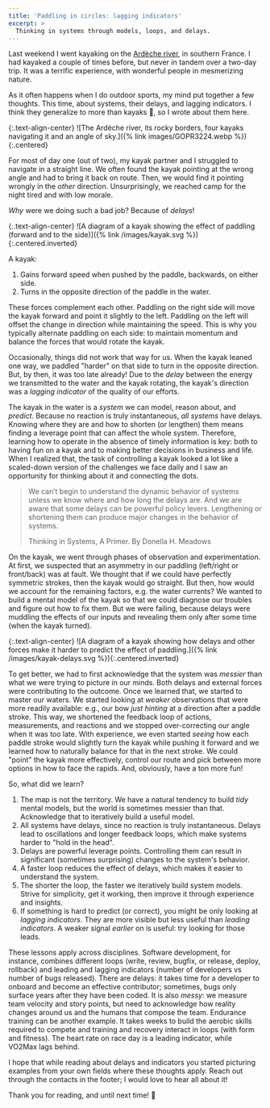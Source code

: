 ```yaml
---
title: 'Paddling in circles: lagging indicators'
excerpt: >
  Thinking in systems through models, loops, and delays.
---
```


Last weekend I went kayaking on the [Ardèche
river](https://en.wikipedia.org/wiki/Ard%C3%A8che_(river)), in southern France.
I had kayaked a couple of times before, but never in tandem over a two-day trip.
It was a terrific experience, with wonderful people in mesmerizing nature.

As it often happens when I do outdoor sports, my mind put together a few
thoughts. This time, about systems, their delays, and lagging indicators. I
think they generalize to more than kayaks 🛶, so I wrote about them here.

{:.text-align-center}
![The Ardèche river, its rocky borders, four kayaks navigating it and an angle of sky.]({% link images/GOPR3224.webp %}){:.centered}

For most of day one (out of two), my kayak partner and I struggled to navigate
in a straight line. We often found the kayak pointing at the wrong angle and
had to bring it back on route. Then, we would find it pointing wrongly in the
_other_ direction. Unsurprisingly, we reached camp for the night tired and with
low morale.

_Why_ were we doing such a bad job? Because of _delays_! 

{:.text-align-center}
![A diagram of a kayak showing the effect of paddling (forward and to the side)]({% link /images/kayak.svg %}){:.centered.inverted}

A kayak:

1. Gains forward speed when pushed by the paddle, backwards, on either side.
2. Turns in the opposite direction of the paddle in the water.

These forces complement each other. Paddling on the right side will move the
kayak forward and point it slightly to the left. Paddling on the left will
offset the change in direction while maintaining the speed. This is why you
typically alternate paddling on each side: to maintain momentum and balance the
forces that would rotate the kayak.

Occasionally, things did not work that way for us. When the kayak leaned
one way, we paddled "harder" on that side to turn in the opposite direction.
But, by then, it was too late already! Due to the _delay_ between the
energy we transmitted to the water and the kayak rotating, the kayak's
direction was a _lagging indicator_ of the quality of our efforts. 

The kayak in the water is a _system_ we can model, reason about, and _predict_.
Because no reaction is truly instantaneous, _all systems_ have delays. Knowing
where they are and how to shorten (or lengthen) them means finding a leverage
point that can affect the whole system. Therefore, learning how to operate in
the absence of timely information is key: both to having fun on a kayak and to
making better decisions in business and life. When I realized that, the task of
controlling a kayak looked a lot like a scaled-down version of the challenges
we face daily and I saw an opportunity for thinking about it and
connecting the dots.

> We can’t begin to understand the dynamic behavior of systems unless we know
> where and how long the delays are. And we are aware that some delays can be
> powerful policy levers. Lengthening or shortening them can produce major
> changes in the behavior of systems.
>
> Thinking in Systems, A Primer. By Donella H. Meadows

On the kayak, we went through phases of observation and experimentation. At
first, we suspected that an asymmetry in our paddling (left/right or
front/back) was at fault. We thought that if we could have perfectly symmetric
strokes, then the kayak would go straight. But then, how would we account for
the remaining factors, e.g. the water currents? We wanted to build a mental
model of the kayak so that we could diagnose our troubles and figure out how to
fix them. But we were failing, because delays were muddling the effects of our
inputs and revealing them only after some time (when the kayak turned).

{:.text-align-center}
![A diagram of a kayak showing how delays and other forces make it harder to predict the effect of paddling.]({% link /images/kayak-delays.svg %}){:.centered.inverted}

To get better, we had to first acknowledge that the system was _messier_ than
what we were trying to picture in our minds. Both delays and external forces
were contributing to the outcome. Once we learned that, we started to master
our waters. We started looking at _weaker_ observations that were more readily
available: e.g., our bow _just hinting_ at a direction after a
paddle stroke. This way, we shortened the feedback loop of actions,
measurements, and reactions and we stopped over-correcting our angle when it
was too late. With experience, we even started _seeing_ how each paddle stroke
would slightly turn the kayak while pushing it forward and we learned how to
naturally balance for that in the next stroke. We could "point" the kayak more
effectively, control our route and pick between more options in how to face the
rapids. And, obviously, have a ton more fun!

So, what did we learn?

1. The map is not the territory. We have a natural tendency to build _tidy_
   mental models, but the world is sometimes messier than that. Acknowledge
   that to iteratively build a useful model.
1. All systems have delays, since no reaction is truly instantaneous. Delays
   lead to oscillations and longer feedback loops, which make systems harder to
   "hold in the head". 
1. Delays are powerful leverage points. Controlling them can result in
   significant (sometimes surprising) changes to the system's behavior.
1. A faster loop reduces the effect of delays, which makes it easier to
   understand the system.
1. The shorter the loop, the faster we iteratively build system models. Strive
   for simplicity, get it working, then improve it through experience and
   insights.
1. If something is hard to predict (or correct), you might be only looking at
   _lagging indicators_. They are more visible but less useful than _leading
   indicators_. A weaker signal _earlier_ on is useful: try looking for those
   leads.

These lessons apply across disciplines. Software development, for instance,
combines different loops (write, review, bugfix, or release, deploy, rollback)
and leading and lagging indicators (number of developers vs number of bugs
released). There are delays: it takes time for a developer to onboard and
become an effective contributor; sometimes, bugs only surface years after they
have been coded. It is also _messy_: we measure team velocity and story points,
but need to acknowledge how reality changes around us and the humans that
compose the team. Endurance training can be another example. It takes weeks to
build the aerobic skills required to compete and training and recovery interact
in loops (with form and fitness). The heart rate on race day is a leading indicator,
while VO2Max lags behind.

I hope that while reading about delays and indicators you started picturing
examples from your own fields where these thoughts apply. Reach out through the
contacts in the footer; I would love to hear all about it!

Thank you for reading, and until next time! 👋
